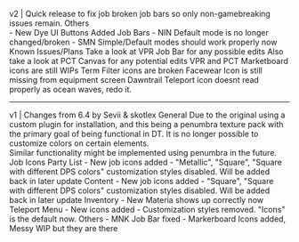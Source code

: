 v2 | Quick release to fix job broken job bars so only non-gamebreaking issues remain.
    Others    
        - New Dye UI Buttons Added
    Job Bars
        - NIN Default mode is no longer changed/broken
        - SMN Simple/Default modes should work properly now
Known Issues/Plans
    Take a look at VPR Job Bar for any possible edits
    Also take a look at PCT Canvas for any potential edits
    VPR and PCT Marketboard icons are still WIPs
    Term Filter icons are broken
    Facewear Icon is still missing from equipment screen
    Dawntrail Teleport icon doesnt read properly as ocean waves, redo it.

-----------------------------------------------------------------

v1 | Changes from 6.4 by Sevii & skotlex
    General
        Due to the original using a custom plugin for installation, and this being a penumbra texture pack with the primary goal of being functional in DT. 
        It is no longer possible to customize colors on certain elements.  
        Similar functionality might be implemented using penumbra in the future.
    Job Icons
        Party List
            - New job icons added
            - "Metallic", "Square", "Square with different DPS colors" customization styles disabled. Will be added back in later update
        Content
            - New job icons added
            - "Square", "Square with different DPS colors" customization styles disabled. Will be added back in later update
    Inventory
        - New Materia shows up correctly now
    Teleport Menu
        - New icons added
        - Customization styles removed. "Icons" is the default now.
    Others
        - MNK Job Bar fixed
        - Markerboard Icons added, Messy WIP but they are there

